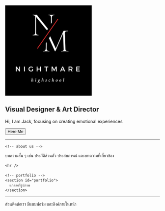 <!DOCTYPE html>
<html lang="th">

<head>
  <img src="" class="title">
</head>

<body>
  <!-- Nav bar -->
  <header>
   <nav> </nav>
  </header>

  <!-- main -->
<main>
<section id="home">
      <img src="https://raw.githubusercontent.com/autokunza794/autokunza794/main/Black%20and%20White%20Minimalist%20Professional%20Initial%20Logo.png" />
      <h2>Visual Designer & Art Director</h2>
      <p>Hi, I am Jack, focusing on creating emotional experiences</p>
      <button>Here Me</button>
</section>
    <hr />

    <!-- about us -->
  <article>
    <section id="aboutus">
    บทความสั้น ๆ เช่น ประวัติส่วนตัว ประสบการณ์ และบทความที่เกี่ยวข้อง 
    </section>

    <hr />

    <!-- portfolio -->
    <section id="portfolio">
      แกลลอรี่รูปภาพ
    </section>
  </article>
</main>

  <hr />

  <!-- contact -->
  <footer id="contact">
    ส่วนติดต่อเรา มีแบบฟอร์ม และลิงค์ภายในหน้า
  </footer>

</body>
</html>
